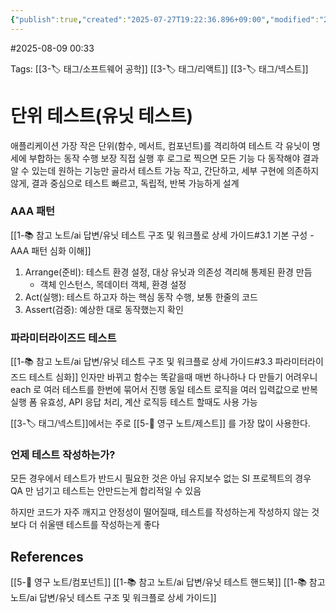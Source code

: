 ```yaml
---
{"publish":true,"created":"2025-07-27T19:22:36.896+09:00","modified":"2025-08-09T00:33:47.150+09:00","cssclasses":""}
---
```


#2025-08-09 00:33

Tags: [[3-🏷️ 태그/소프트웨어 공학]] [[3-🏷️ 태그/리액트]] [[3-🏷️ 태그/넥스트]]

# 단위 테스트(유닛 테스트)
애플리케이션 가장 작은 단위(함수, 메서트, 컴포넌트)를 격리하여 테스트
각 유닛이 명세에 부합하는 동작 수행 보장
직접 실행 후 로그로 찍으면 모든 기능 다 동작해야 결과 알 수 있는데 원하는 기능만 골라서 테스트 가능
작고, 간단하고, 세부 구현에 의존하지 않게, 결과 중심으로 테스트
빠르고, 독립적, 반복 가능하게 설계

### AAA 패턴 
[[1-📚 참고 노트/ai 답변/유닛 테스트 구조 및 워크플로 상세 가이드#3.1 기본 구성 - AAA 패턴 심화 이해]]
1. Arrange(준비): 테스트 환경 설정, 대상 유닛과 의존성 격리해 통제된 환경 만듬
	- 객체 인스턴스, 목데이터 객체, 환경 설정
2. Act(실행): 테스트 하고자 하는 핵심 동작 수행, 보통 한줄의 코드
3. Assert(검증): 예상한 대로 동작했는지 확인

### 파라미터라이즈드 테스트
[[1-📚 참고 노트/ai 답변/유닛 테스트 구조 및 워크플로 상세 가이드#3.3 파라미터라이즈드 테스트 심화]]
인자만 바뀌고 함수는 똑같을때 매번 하나하나 다 만들기 어려우니 each 로 여러 테스트를 한번에 묶어서 진행
동일 테스트 로직을 여러 입력값으로 반복 실행
폼 유효성, API 응답 처리, 계산 로직등 테스트 할때도 사용 가능

[[3-🏷️ 태그/넥스트]]에서는 주로 [[5-💎 영구 노트/제스트]] 를 가장 많이 사용한다.

### 언제 테스트 작성하는가?
모든 경우에서 테스트가 반드시 필요한 것은 아님
유지보수 없는 SI 프로젝트의 경우 QA 만 넘기고 테스트는 안만드는게 합리적일 수 있음

하지만 코드가 자주 깨지고 안정성이 떨어질때, 
테스트를 작성하는게 작성하지 않는 것 보다 더 쉬울땐 테스트를 작성하는게 좋다


## References
 [[5-💎 영구 노트/컴포넌트]]
 [[1-📚 참고 노트/ai 답변/유닛 테스트 핸드북]]
 [[1-📚 참고 노트/ai 답변/유닛 테스트 구조 및 워크플로 상세 가이드]]